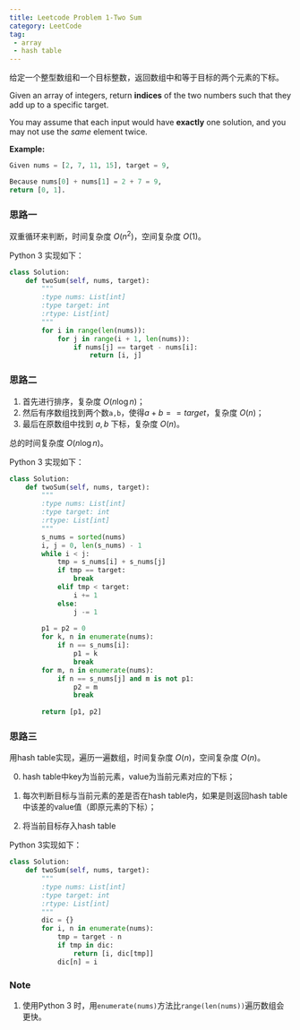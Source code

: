 ```yaml
---
title: Leetcode Problem 1-Two Sum
category: LeetCode
tag:
 - array
 - hash table
---
```


给定一个整型数组和一个目标整数，返回数组中和等于目标的两个元素的下标。

Given an array of integers, return **indices** of the two numbers such that they add up to a specific target.

You may assume that each input would have **exactly** one solution, and you may not use the *same* element twice.

**Example:**

```python
Given nums = [2, 7, 11, 15], target = 9,

Because nums[0] + nums[1] = 2 + 7 = 9,
return [0, 1].
```

### 思路一

双重循环来判断，时间复杂度 $O(n^2)$，空间复杂度 $O(1)$。

Python 3 实现如下：

```python
class Solution:
    def twoSum(self, nums, target):
        """
        :type nums: List[int]
        :type target: int
        :rtype: List[int]
        """
        for i in range(len(nums)):
            for j in range(i + 1, len(nums)):
                if nums[j] == target - nums[i]:
                    return [i, j]
```

### 思路二

1. 首先进行排序，复杂度 $O(n\log n)$；
2. 然后有序数组找到两个数`a,b`，使得$a + b == target$，复杂度 $O(n)$；
3. 最后在原数组中找到 $a, b$ 下标，复杂度 $O(n)$。

总的时间复杂度 $O(n \log n)​$。

Python 3 实现如下：

```python
class Solution:
    def twoSum(self, nums, target):
        """
        :type nums: List[int]
        :type target: int
        :rtype: List[int]
        """
        s_nums = sorted(nums)
        i, j = 0, len(s_nums) - 1
        while i < j:
            tmp = s_nums[i] + s_nums[j]
            if tmp == target:
                break
            elif tmp < target:
                i += 1
            else:
                j -= 1
                
        p1 = p2 = 0
        for k, n in enumerate(nums):
            if n == s_nums[i]:
                p1 = k
                break
        for m, n in enumerate(nums):
            if n == s_nums[j] and m is not p1:
                p2 = m
                break
        
        return [p1, p2]
```

### 思路三

用hash table实现，遍历一遍数组，时间复杂度 $O(n)$，空间复杂度 $O(n)$。

0. hash table中key为当前元素，value为当前元素对应的下标；

1. 每次判断目标与当前元素的差是否在hash table内，如果是则返回hash table中该差的value值（即原元素的下标）；
2. 将当前目标存入hash table

Python 3实现如下：

```python
class Solution:
    def twoSum(self, nums, target):
        """
        :type nums: List[int]
        :type target: int
        :rtype: List[int]
        """
        dic = {}
        for i, n in enumerate(nums):
            tmp = target - n
            if tmp in dic:
                return [i, dic[tmp]]
            dic[n] = i
```

### Note

1. 使用Python 3 时，用`enumerate(nums)`方法比`range(len(nums))`遍历数组会更快。